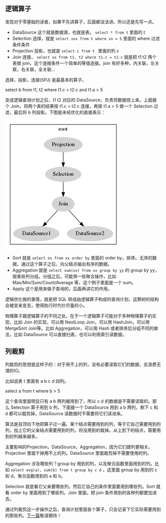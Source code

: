 ## 逻辑算子

发现对于零基础的读者，如果不先讲算子，后面都没法讲。所以还是先写一点。

* DataSource 这个就是数据源，也就是表。 `select * from t` 里面的 t
* Selection 选择，就是 `select xxx from t where xx = 5` 里面的 where 过滤条件条件
* Projection 投影，也就是 `select c from t ` 里面的列 c
* Join 连接， `select xx from t1, t2 where t1.c = t2.c` 就是把 t1 t2 两个表做 join，这个连接条件一个简单的等值连接。join 有好多种，内关联，左关联，右关联，全关联...

选择，投影，连接(SPJ) 是最基本的算子。

select b from t1, t2 where t1.c = t2.c and t1.a > 5

变成逻辑查询计划之后，t1 t2 对应的 DataSource，负责将数据捞上来。上面接个 Join，将两个表的结果按 t1.c = t2.c 连接，再按 t1.a > 5 做一个 Selection 过滤，最后将 b 列投影。下图是未经优化的直接表示：

![](../static/spj.png)

* Sort 就是 `select xx from xx order by` 里面的 order by，排序。无序的数据，通过这个算子之后，向父结点输出有序的数据。
* Aggregation 就是 `select sum(xx) from xx group by yy` 的 group by yy，按某些列分组。分组之后，可能带一些聚合操作，比如 Max/Min/Sum/Count/Average 等，这个例子里面是一个 sum。
* Apply 这个是用来做子查询的，后面再讲它的作用。

逻辑优化做的事情，就是把 SQL 转成由逻辑算子构成的查询计划，这颗树的结构会被变来变去，使得执行时代价尽量的小。

物理算子跟逻辑算子的不同之处，在于一个逻辑算子可能对于多种物理算子的实现，比如 Join 的实现，可以用 NestLoop Join，可以用 HashJoin，可以用 MergeSort Join等。比如 Aggregation，可以用 Hash 或者排序后分组不同的做法，比如 DataSource 可以直接扫表，也可以利用索引读数据。

## 列裁剪

列裁剪的思想是这样子的：对于用不上的列，没有必要读取它们的数据，去浪费无谓的IO。

比如说表 t 里面有 a b c d 四列。

select a from t where b > 5

这个查询里面明显只有 a b 两列被用到了，所以 c d 的数据是不需要读取的。那么 Selection 算子用到 b 列，下面接一个 DataSource 用到 a b 两列，剩下 c 和 d 都可以裁剪掉，DataSource 读数据时不需要将它们读进来。

算法是自顶向下地把算子过一遍。某个结点需要用到的列，等于它自己需要用到的列，加上它的父亲结点需要用到的列，将没用到的裁掉。从上到下的结点，需要用到的列越来越多。

主要影响的Projection，DataSource，Aggregation，因为它们跟列更相关。Projection 里面干掉用不上的列。DataSource 里面裁剪掉不需要使用的列。 

Aggregation 涉及哪些列？group by 用到的列，以及聚合函数里面用到的列。比如 `select avg(a), sum(b) from t group by c d` ，这里面 group by 用到的 c 和 d，聚合函数用到的 a 和 b。

Selection 就是看它父亲要哪些列，然后它自己的条件里面要用到哪些列。Sort 就看 order by 里面用到了哪些列。Join 里面，把 join 条件用到的各种列都要加进去。

通过列裁剪这一步操作之后，查询计划里面各个算子，只会记录下它实际需要用到的那些列。[下一篇](sql-optimizer3.md)敬请期待！
